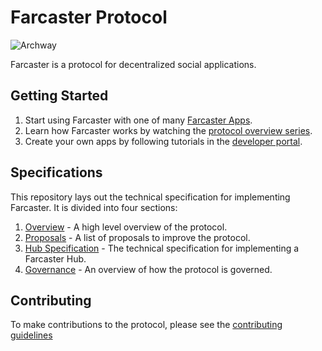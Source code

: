# Farcaster Protocol

![Archway](/images/arch512.png)

Farcaster is a protocol for decentralized social applications.

## Getting Started

1. Start using Farcaster with one of many [Farcaster Apps](https://www.farcaster.xyz/apps).
2. Learn how Farcaster works by watching the [protocol overview series](https://www.farcaster.xyz/protocol).
3. Create your own apps by following tutorials in the [developer portal](https://www.farcaster.xyz/devs).

## Specifications

This repository lays out the technical specification for implementing Farcaster. It is divided into four sections:

1. [Overview](/hub/README.md) - A high level overview of the protocol.
2. [Proposals](/hub/README.md) - A list of proposals to improve the protocol.
3. [Hub Specification](/hub/README.md) - The technical specification for implementing a Farcaster Hub.
4. [Governance](/hub/README.md) - An overview of how the protocol is governed.

## Contributing

To make contributions to the protocol, please see the [contributing guidelines](CONTRIBUTING.md)
